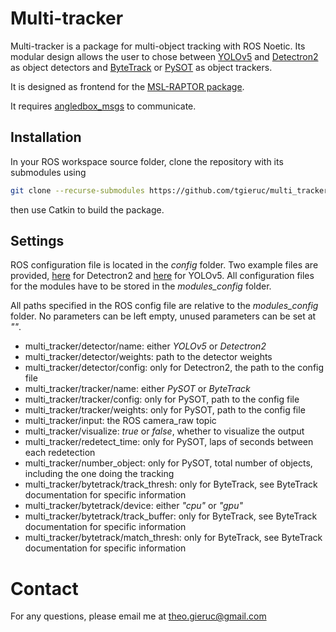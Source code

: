 # Multi-tracker

Multi-tracker is a package for multi-object tracking with ROS Noetic. Its modular design allows the user to chose between [YOLOv5](https://github.com/ultralytics/yolov5) and [Detectron2](https://github.com/facebookresearch/detectron2) as object detectors and [ByteTrack](https://github.com/ifzhang/ByteTrack) or [PySOT](https://github.com/STVIR/pysot) as object trackers.

It is designed as frontend for the [MSL-RAPTOR package](https://github.com/tgieruc/msl_raptor).

It requires [angledbox_msgs](https://github.com/tgieruc/angledbox_msgs) to communicate.

## Installation
In your ROS workspace source folder, clone the repository with its submodules using 


```bash
git clone --recurse-submodules https://github.com/tgieruc/multi_tracker
``` 

then use Catkin to build the package.


## Settings
ROS configuration file is located in the *config* folder. Two example files are provided, [here](https://github.com/tgieruc/multi_tracker/blob/master/config/multi_tracker_detectron.yaml) for Detectron2 and [here](https://github.com/tgieruc/multi_tracker/blob/master/config/multi_tracker_yolo.yaml) for YOLOv5. All configuration files for the modules have to be stored in the *modules_config* folder.

All paths specified in the ROS config file are relative to the *modules_config* folder. No parameters can be left empty, unused parameters can be set at *""*.

* multi_tracker/detector/name: either *YOLOv5* or *Detectron2*
* multi_tracker/detector/weights: path to the detector weights
* multi_tracker/detector/config: only for Detectron2, the path to the config file
* multi_tracker/tracker/name: either *PySOT* or *ByteTrack* 
* multi_tracker/tracker/config: only for PySOT, path to the config file
* multi_tracker/tracker/weights: only for PySOT, path to the config file
* multi_tracker/input: the ROS camera_raw topic
* multi_tracker/visualize: *true* or *false*, whether to visualize the output
* multi_tracker/redetect_time: only for PySOT, laps of seconds between each redetection
* multi_tracker/number_object: only for PySOT, total number of objects, including the one doing the tracking
* multi_tracker/bytetrack/track_thresh: only for ByteTrack, see ByteTrack documentation for specific information
* multi_tracker/bytetrack/device: either *"cpu"* or *"gpu"*
* multi_tracker/bytetrack/track_buffer: only for ByteTrack, see ByteTrack documentation for specific information
* multi_tracker/bytetrack/match_thresh: only for ByteTrack, see ByteTrack documentation for specific information

# Contact

For any questions, please email me at <theo.gieruc@gmail.com>
